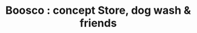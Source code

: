 ---
title: "Boosco : concept Store, dog wash & friends"
url: /benesse-maremne/boosco-concept-store-dog-wash-et-friends/
shop: animal de compagnie
---